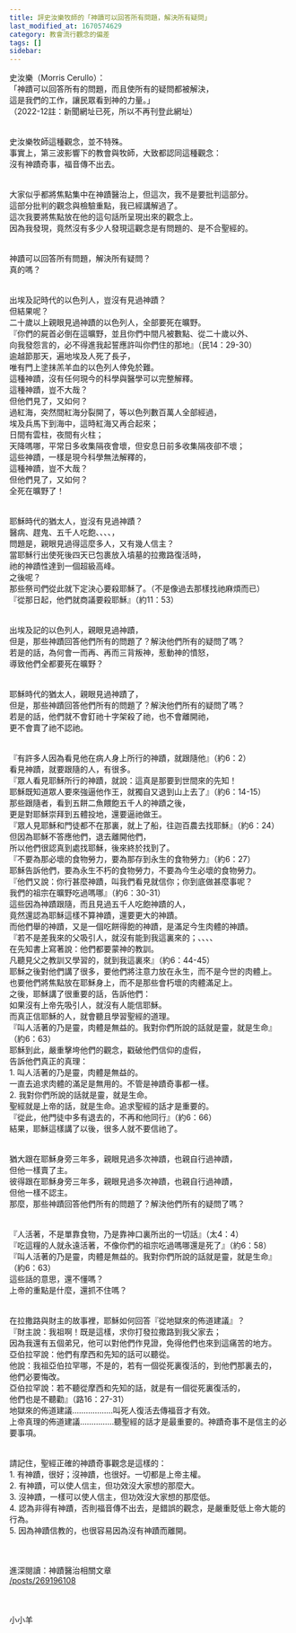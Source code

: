 ```yaml
---
title: 評史汝樂牧師的「神蹟可以回答所有問題，解決所有疑問」
last_modified_at: 1670574629
category: 教會流行觀念的偏差
tags: []
sidebar: 
---
```


<div>史汝樂（Morris Cerullo）：</div>

<div>「神蹟可以回答所有的問題，而且使所有的疑問都被解決，</div>

<div>這是我們的工作，讓民眾看到神的力量。」&nbsp;</div>

<div>（2022-12註：新聞網址已死，所以不再刊登此網址）</div>

<div>&nbsp;</div>

<div>&nbsp;</div>

<div>史汝樂牧師這種觀念，並不特殊。</div>

<div>事實上，第三波影響下的教會與牧師，大致都認同這種觀念：</div>

<div>沒有神蹟奇事，福音傳不出去。</div>

<div>&nbsp;</div>

<div>&nbsp;</div>

<div>大家似乎都將焦點集中在神蹟醫治上，但這次，我不是要批判這部分。</div>

<div>這部分批判的觀念與檢驗重點，我已經講解過了。</div>

<div>這次我要將焦點放在他的這句話所呈現出來的觀念上。</div>

<div>因為我發現，竟然沒有多少人發現這觀念是有問題的、是不合聖經的。</div>

<div>&nbsp;</div>

<div>&nbsp;</div>

<div>神蹟可以回答所有問題，解決所有疑問？</div>

<div>真的嗎？</div>

<div>&nbsp;</div>

<div>&nbsp;</div>

<div>出埃及記時代的以色列人，豈沒有見過神蹟？</div>

<div>但結果呢？</div>

<div>二十歲以上親眼見過神蹟的以色列人，全部要死在曠野。</div>

<div>『你們的屍首必倒在這曠野，並且你們中間凡被數點、從二十歲以外、</div>

<div>向我發怨言的，必不得進我起誓應許叫你們住的那地』（民14：29-30）</div>

<div>逾越節那天，遍地埃及人死了長子，</div>

<div>唯有門上塗抹羔羊血的以色列人倖免於難。</div>

<div>這種神蹟，沒有任何現今的科學與醫學可以完整解釋。</div>

<div>這種神蹟，豈不大哉？</div>

<div>但他們見了，又如何？</div>

<div>過紅海，突然間紅海分裂開了，等以色列數百萬人全部經過，</div>

<div>埃及兵馬下到海中，這時紅海又再合起來；</div>

<div>日間有雲柱，夜間有火柱；</div>

<div>天降嗎哪，平常日多收集隔夜會壞，但安息日前多收集隔夜卻不壞；</div>

<div>這些神蹟，一樣是現今科學無法解釋的，</div>

<div>這種神蹟，豈不大哉？</div>

<div>但他們見了，又如何？</div>

<div>全死在曠野了！</div>

<div>&nbsp;</div>

<div>&nbsp;</div>

<div>耶穌時代的猶太人，豈沒有見過神蹟？</div>

<div>醫病、趕鬼、五千人吃飽、、、、，</div>

<div>問題是，親眼見過得這麼多人，又有幾人信主？</div>

<div>當耶穌行出使死後四天已包裹放入墳墓的拉撒路復活時，</div>

<div>祂的神蹟性達到一個超級高峰。</div>

<div>之後呢？</div>

<div>那些祭司們從此就下定決心要殺耶穌了。（不是像過去那樣找祂麻煩而已）</div>

<div>『從那日起，他們就商議要殺耶穌』（約11：53）</div>

<div>&nbsp;</div>

<div>&nbsp;</div>

<div>出埃及記的以色列人，親眼見過神蹟，</div>

<div>但是，那些神蹟回答他們所有的問題了？解決他們所有的疑問了嗎？</div>

<div>若是的話，為何會一而再、再而三背叛神，惹動神的憤怒，</div>

<div>導致他們全都要死在曠野？</div>

<div>&nbsp;</div>

<div>&nbsp;</div>

<div>耶穌時代的猶太人，親眼見過神蹟了，</div>

<div>但是，那些神蹟回答他們所有的問題了？解決他們所有的疑問了嗎？</div>

<div>若是的話，他們就不會釘祂十字架殺了祂，也不會離開祂，</div>

<div>更不會賣了祂不認祂。</div>

<div>&nbsp;</div>

<div>&nbsp;</div>

<div>『有許多人因為看見他在病人身上所行的神蹟，就跟隨他』（約6：2）</div>

<div>看見神蹟，就要跟隨的人，有很多。</div>

<div>『眾人看見耶穌所行的神蹟，就說：這真是那要到世間來的先知！</div>

<div>耶穌既知道眾人要來強逼他作王，就獨自又退到山上去了』（約6：14-15）</div>

<div>那些跟隨者，看到五餅二魚餵飽五千人的神蹟之後，</div>

<div>更是對耶穌崇拜到五體投地，還要逼祂做王。</div>

<div>『眾人見耶穌和門徒都不在那裏，就上了船，往迦百農去找耶穌』（約6：24）</div>

<div>但因為耶穌不答應他們，退去離開他們，</div>

<div>所以他們很認真到處找耶穌，後來終於找到了。</div>

<div>『不要為那必壞的食物勞力，要為那存到永生的食物勞力』（約6：27）</div>

<div>耶穌告訴他們，要為永生不朽的食物勞力，不要為今生必壞的食物勞力。</div>

<div>『他們又說：你行甚麼神蹟，叫我們看見就信你；你到底做甚麼事呢？</div>

<div>我們的祖宗在曠野吃過嗎哪』（約6：30-31）</div>

<div>這些因為神蹟跟隨，而且見過五千人吃飽神蹟的人，</div>

<div>竟然還認為耶穌這樣不算神蹟，還要更大的神蹟。</div>

<div>而他們舉的神蹟，又是一個吃餅得飽的神蹟，是滿足今生肉體的神蹟。</div>

<div>『若不是差我來的父吸引人，就沒有能到我這裏來的；、、、、</div>

<div>在先知書上寫著說：他們都要蒙神的教訓。</div>

<div>凡聽見父之教訓又學習的，就到我這裏來』（約6：44-45）</div>

<div>耶穌之後對他們講了很多，要他們將注意力放在永生，而不是今世的肉體上。</div>

<div>也要他們將焦點放在耶穌身上，而不是那些會朽壞的肉體滿足上。</div>

<div>之後，耶穌講了很重要的話，告訴他們：</div>

<div>如果沒有上帝先吸引人，就沒有人能信耶穌。</div>

<div>而真正信耶穌的人，就會聽且學習聖經的道理。</div>

<div>『叫人活著的乃是靈，肉體是無益的。我對你們所說的話就是靈，就是生命』</div>

<div>（約6：63）</div>

<div>耶穌到此，嚴重擊垮他們的觀念，戳破他們信仰的虛假，</div>

<div>告訴他們真正的真理：</div>

<div>1.<span style="white-space:pre"> </span>叫人活著的乃是靈，肉體是無益的。</div>

<div>一直去追求肉體的滿足是無用的。不管是神蹟奇事都一樣。</div>

<div>2.<span style="white-space:pre"> </span>我對你們所說的話就是靈，就是生命。</div>

<div>聖經就是上帝的話，就是生命。追求聖經的話才是重要的。</div>

<div>『從此，他門徒中多有退去的，不再和他同行』（約6：66）</div>

<div>結果，耶穌這樣講了以後，很多人就不要信祂了。</div>

<div>&nbsp;</div>

<div>&nbsp;</div>

<div>猶大跟在耶穌身旁三年多，親眼見過多次神蹟，也親自行過神蹟，</div>

<div>但他一樣賣了主。</div>

<div>彼得跟在耶穌身旁三年多，親眼見過多次神蹟，也親自行過神蹟，</div>

<div>但他一樣不認主。</div>

<div>那麼，那些神蹟回答他們所有的問題了？解決他們所有的疑問了嗎？</div>

<div>&nbsp;</div>

<div>&nbsp;</div>

<div>『人活著，不是單靠食物，乃是靠神口裏所出的一切話』（太4：4）</div>

<div>『吃這糧的人就永遠活著，不像你們的祖宗吃過嗎哪還是死了』（約6：58）</div>

<div>『叫人活著的乃是靈，肉體是無益的。我對你們所說的話就是靈，就是生命』</div>

<div>（約6：63）</div>

<div>這些話的意思，還不懂嗎？</div>

<div>上帝的重點是什麼，還抓不住嗎？</div>

<div>&nbsp;</div>

<div>&nbsp;</div>

<div>在拉撒路與財主的故事裡，耶穌如何回答『從地獄來的佈道建議』？</div>

<div>『財主說：我祖啊！既是這樣，求你打發拉撒路到我父家去；</div>

<div>因為我還有五個弟兄，他可以對他們作見證，免得他們也來到這痛苦的地方。</div>

<div>亞伯拉罕說：他們有摩西和先知的話可以聽從。</div>

<div>他說：我祖亞伯拉罕哪，不是的，若有一個從死裏復活的，到他們那裏去的，</div>

<div>他們必要悔改。</div>

<div>亞伯拉罕說：若不聽從摩西和先知的話，就是有一個從死裏復活的，</div>

<div>他們也是不聽勸』（路16：27-31）</div>

<div>地獄來的佈道建議………………叫死人復活去傳福音才有效。</div>

<div>上帝真理的佈道建議……………聽聖經的話才是最重要的。神蹟奇事不是信主的必要事項。</div>

<div>&nbsp;</div>

<div>&nbsp;</div>

<div>請記住，聖經正確的神蹟奇事觀念是這樣的：</div>

<div>1. 有神蹟，很好；沒神蹟，也很好。一切都是上帝主權。</div>

<div>2. 有神蹟，可以使人信主，但功效沒大家想的那麼大。</div>

<div>3. 沒神蹟，一樣可以使人信主，但功效沒大家想的那麼低。</div>

<div>4. 認為非得有神蹟，否則福音傳不出去，是錯誤的觀念，是嚴重貶低上帝大能的行為。</div>

<div>5. 因為神蹟信教的，也很容易因為沒有神蹟而離開。</div>

<div>&nbsp;</div>

<div>&nbsp;</div>

<div>&nbsp;</div>

<div>進深閱讀：神蹟醫治相關文章</div>

<div><a href="/posts/269196108" target="_blank">/posts/269196108</a></div>

<div>&nbsp;</div>

<div>&nbsp;</div>

<div>&nbsp;</div>

<div>小小羊</div>

<div>&nbsp;</div>

<div>&nbsp;</div>

<div>&nbsp;</div>
